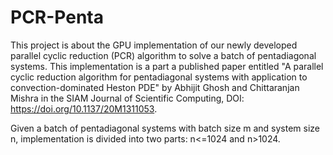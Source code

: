 # PCR-Penta

This project is about the GPU implementation of our newly developed parallel 
cyclic reduction (PCR) algorithm to solve a batch of pentadiagonal systems.
This implementation is a part a published paper entitled "A parallel cyclic 
reduction algorithm for pentadiagonal systems with application to 
convection-dominated Heston PDE" by Abhijit Ghosh and Chittaranjan Mishra in 
the SIAM Journal of Scientific Computing, DOI: https://doi.org/10.1137/20M1311053.

Given a batch of pentadiagonal systems with batch size m and system size n,
implementation is divided into two parts: n<=1024 and n>1024.

